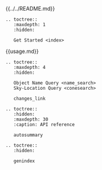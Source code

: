 {{../../README.md}}

```eval_rst
.. toctree::
   :maxdepth: 1
   :hidden:

   Get Started <index>
```

{{usage.md}}

```eval_rst
.. toctree::
   :maxdepth: 4
   :hidden:

   Object Name Query <name_search>
   Sky-Location Query <conesearch>

   changes_link
```

```eval_rst
.. toctree::
   :hidden:
   :maxdepth: 30
   :caption: API reference

   autosummary
```

```eval_rst
.. toctree::
   :hidden:

   genindex
```
